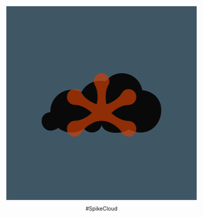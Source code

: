 <div align="center">

<img width="" src="SpikeCloud.png"  width=512 height=512  align="center">

#SpikeCloud 


